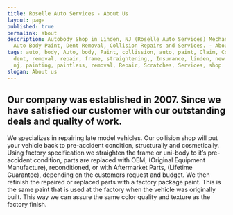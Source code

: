 ```yaml
---
title: Roselle Auto Services - About Us
layout: page
published: true
permalink: about
description: Autobody Shop in Linden, NJ (Roselle Auto Services) Mechanical,
  Auto Body Paint, Dent Removal, Collision Repairs and Services. - About us
tags: auto, body, Auto, body, Paint, collission, auto, paint, Claim, Collision,
  dent, removal, repair, frame, straightening,, Insurance, linden, new jersey,
  nj, painting, paintless, removal, Repair, Scratches, Services, shop
slogan: About us
---
```


## Our company was established in 2007. Since we have satisfied our customer with our outstanding deals and quality of work.


We specializes in repairing late model vehicles. Our collision shop will put your vehicle back to pre-accident condition, structurally and cosmetically. Using factory specification we straighten the frame or uni-body to it’s pre-accident condition, parts are replaced with OEM, (Original Equipment Manufacture), reconditioned, or with Aftermarket Parts, (Lifetime Guarantee), depending on the customers request and budget. We then refinish the repaired or replaced parts with a factory package paint. This is the same paint that is used at the factory when the vehicle was originally built. This way we can assure the same color quality and texture as the factory finish.
